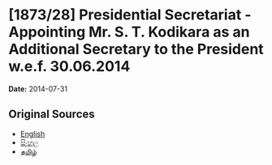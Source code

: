 # [1873/28] Presidential Secretariat - Appointing Mr. S. T. Kodikara as an Additional Secretary to the President w.e.f. 30.06.2014

**Date:** 2014-07-31

## Original Sources

- [English](https://documents.gov.lk/view/extra-gazettes/2014/7/1873-28_E.pdf)
- [සිංහල](https://documents.gov.lk/view/extra-gazettes/2014/7/1873-28_S.pdf)
- [தமிழ்](https://documents.gov.lk/view/extra-gazettes/2014/7/1873-28_T.pdf)
